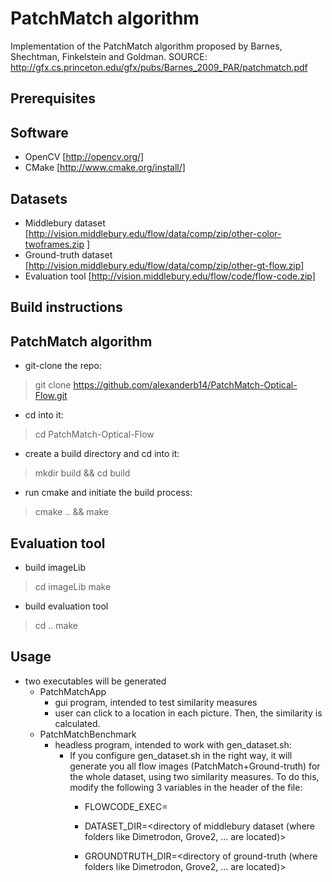 PatchMatch algorithm
======================

Implementation of the PatchMatch algorithm proposed by Barnes, Shechtman, Finkelstein and Goldman.
SOURCE:  http://gfx.cs.princeton.edu/gfx/pubs/Barnes_2009_PAR/patchmatch.pdf 

Prerequisites
----------

Software
--------
- OpenCV [http://opencv.org/]
- CMake [http://www.cmake.org/install/]

Datasets
--------
- Middlebury dataset [http://vision.middlebury.edu/flow/data/comp/zip/other-color-twoframes.zip
]
- Ground-truth dataset [http://vision.middlebury.edu/flow/data/comp/zip/other-gt-flow.zip]
- Evaluation tool [http://vision.middlebury.edu/flow/code/flow-code.zip]

Build instructions
----------

PatchMatch algorithm
--------
- git-clone the repo: 
> git clone https://github.com/alexanderb14/PatchMatch-Optical-Flow.git
- cd into it: 
> cd PatchMatch-Optical-Flow
- create a build directory and cd into it: 
> mkdir build && cd build
- run cmake and initiate the build process: 
> cmake .. && make

Evaluation tool
--------
- build imageLib
> cd imageLib
> make
- build evaluation tool
> cd ..
> make

Usage
----------
- two executables will be generated
  - PatchMatchApp
    - gui program, intended to test similarity measures
    - user can click to a location in each picture. Then, the similarity is calculated.
  - PatchMatchBenchmark
    - headless program, intended to work with gen_dataset.sh:
      - If you configure gen_dataset.sh in the right way, it will generate you all flow images (PatchMatch+Ground-truth) for the whole dataset, using two similarity measures. To do this, modify the following 3 variables in the header of the file:
        - FLOWCODE_EXEC=<location of color_flow>

        - DATASET_DIR=<directory of middlebury dataset (where folders like Dimetrodon, Grove2, ... are located)>
        - GROUNDTRUTH_DIR=<directory of ground-truth (where folders like Dimetrodon, Grove2, ... are located)>
